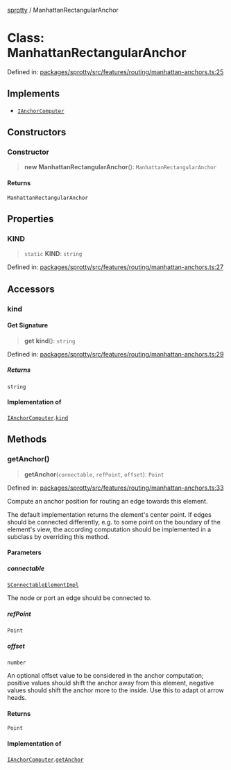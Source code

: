 
[sprotty](../globals) / ManhattanRectangularAnchor

# Class: ManhattanRectangularAnchor

Defined in: [packages/sprotty/src/features/routing/manhattan-anchors.ts:25](https://github.com/eclipse-sprotty/sprotty/blob/f9b2433481cc27a1ac0c92d525a92039ae7f6c76/packages/sprotty/src/features/routing/manhattan-anchors.ts#L25)

## Implements

- [`IAnchorComputer`](../Interface.IAnchorComputer)

## Constructors

### Constructor

> **new ManhattanRectangularAnchor**(): `ManhattanRectangularAnchor`

#### Returns

`ManhattanRectangularAnchor`

## Properties

### KIND

> `static` **KIND**: `string`

Defined in: [packages/sprotty/src/features/routing/manhattan-anchors.ts:27](https://github.com/eclipse-sprotty/sprotty/blob/f9b2433481cc27a1ac0c92d525a92039ae7f6c76/packages/sprotty/src/features/routing/manhattan-anchors.ts#L27)

## Accessors

### kind

#### Get Signature

> **get** **kind**(): `string`

Defined in: [packages/sprotty/src/features/routing/manhattan-anchors.ts:29](https://github.com/eclipse-sprotty/sprotty/blob/f9b2433481cc27a1ac0c92d525a92039ae7f6c76/packages/sprotty/src/features/routing/manhattan-anchors.ts#L29)

##### Returns

`string`

#### Implementation of

[`IAnchorComputer`](../Interface.IAnchorComputer).[`kind`](../Interface.IAnchorComputer.md#kind)

## Methods

### getAnchor()

> **getAnchor**(`connectable`, `refPoint`, `offset`): `Point`

Defined in: [packages/sprotty/src/features/routing/manhattan-anchors.ts:33](https://github.com/eclipse-sprotty/sprotty/blob/f9b2433481cc27a1ac0c92d525a92039ae7f6c76/packages/sprotty/src/features/routing/manhattan-anchors.ts#L33)

Compute an anchor position for routing an edge towards this element.

The default implementation returns the element's center point. If edges should be connected
differently, e.g. to some point on the boundary of the element's view, the according computation
should be implemented in a subclass by overriding this method.

#### Parameters

##### connectable

[`SConnectableElementImpl`](../Class.SConnectableElementImpl)

The node or port an edge should be connected to.

##### refPoint

`Point`

##### offset

`number`

An optional offset value to be considered in the anchor computation;
              positive values should shift the anchor away from this element, negative values
              should shift the anchor more to the inside. Use this to adapt ot arrow heads.

#### Returns

`Point`

#### Implementation of

[`IAnchorComputer`](../Interface.IAnchorComputer).[`getAnchor`](../Interface.IAnchorComputer.md#getanchor)
